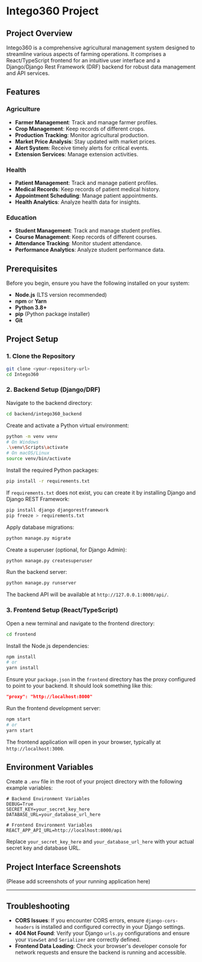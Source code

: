 # Intego360 Project

## Project Overview

Intego360 is a comprehensive agricultural management system designed to streamline various aspects of farming operations. It comprises a React/TypeScript frontend for an intuitive user interface and a Django/Django Rest Framework (DRF) backend for robust data management and API services.

## Features

### Agriculture
*   **Farmer Management**: Track and manage farmer profiles.
*   **Crop Management**: Keep records of different crops.
*   **Production Tracking**: Monitor agricultural production.
*   **Market Price Analysis**: Stay updated with market prices.
*   **Alert System**: Receive timely alerts for critical events.
*   **Extension Services**: Manage extension activities.

### Health
*   **Patient Management**: Track and manage patient profiles.
*   **Medical Records**: Keep records of patient medical history.
*   **Appointment Scheduling**: Manage patient appointments.
*   **Health Analytics**: Analyze health data for insights.

### Education
*   **Student Management**: Track and manage student profiles.
*   **Course Management**: Keep records of different courses.
*   **Attendance Tracking**: Monitor student attendance.
*   **Performance Analytics**: Analyze student performance data.

## Prerequisites

Before you begin, ensure you have the following installed on your system:

*   **Node.js** (LTS version recommended)
*   **npm** or **Yarn**
*   **Python 3.8+**
*   **pip** (Python package installer)
*   **Git**

## Project Setup

### 1. Clone the Repository

```bash
git clone <your-repository-url>
cd Intego360
```

### 2. Backend Setup (Django/DRF)

Navigate to the backend directory:

```bash
cd backend/intego360_backend
```

Create and activate a Python virtual environment:

```bash
python -m venv venv
# On Windows
.\venv\Scripts\activate
# On macOS/Linux
source venv/bin/activate
```

Install the required Python packages:

```bash
pip install -r requirements.txt
```

If `requirements.txt` does not exist, you can create it by installing Django and Django REST Framework:

```bash
pip install django djangorestframework
pip freeze > requirements.txt
```

Apply database migrations:

```bash
python manage.py migrate
```

Create a superuser (optional, for Django Admin):

```bash
python manage.py createsuperuser
```

Run the backend server:

```bash
python manage.py runserver
```

The backend API will be available at `http://127.0.0.1:8000/api/`.

### 3. Frontend Setup (React/TypeScript)

Open a new terminal and navigate to the frontend directory:

```bash
cd frontend
```

Install the Node.js dependencies:

```bash
npm install
# or
yarn install
```

Ensure your `package.json` in the `frontend` directory has the proxy configured to point to your backend. It should look something like this:

```json
"proxy": "http://localhost:8000"
```

Run the frontend development server:

```bash
npm start
# or
yarn start
```

The frontend application will open in your browser, typically at `http://localhost:3000`.

## Environment Variables

Create a `.env` file in the root of your project directory with the following example variables:

```plaintext
# Backend Environment Variables
DEBUG=True
SECRET_KEY=your_secret_key_here
DATABASE_URL=your_database_url_here

# Frontend Environment Variables
REACT_APP_API_URL=http://localhost:8000/api
```

Replace `your_secret_key_here` and `your_database_url_here` with your actual secret key and database URL.

## Project Interface Screenshots

(Please add screenshots of your running application here)

---

## Troubleshooting

*   **CORS Issues**: If you encounter CORS errors, ensure `django-cors-headers` is installed and configured correctly in your Django settings.
*   **404 Not Found**: Verify your Django `urls.py` configurations and ensure your `ViewSet` and `Serializer` are correctly defined.
*   **Frontend Data Loading**: Check your browser's developer console for network requests and ensure the backend is running and accessible. 